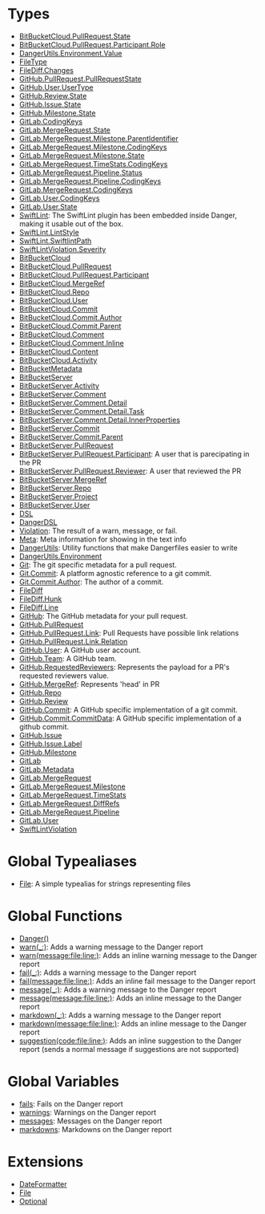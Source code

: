 # Types

  - [BitBucketCloud.PullRequest.State](./BitBucketCloud_PullRequest_State)
  - [BitBucketCloud.PullRequest.Participant.Role](./BitBucketCloud_PullRequest_Participant_Role)
  - [DangerUtils.Environment.Value](./DangerUtils_Environment_Value)
  - [FileType](./FileType)
  - [FileDiff.Changes](./FileDiff_Changes)
  - [GitHub.PullRequest.PullRequestState](./GitHub_PullRequest_PullRequestState)
  - [GitHub.User.UserType](./GitHub_User_UserType)
  - [GitHub.Review.State](./GitHub_Review_State)
  - [GitHub.Issue.State](./GitHub_Issue_State)
  - [GitHub.Milestone.State](./GitHub_Milestone_State)
  - [GitLab.CodingKeys](./GitLab_CodingKeys)
  - [GitLab.MergeRequest.State](./GitLab_MergeRequest_State)
  - [GitLab.MergeRequest.Milestone.ParentIdentifier](./GitLab_MergeRequest_Milestone_ParentIdentifier)
  - [GitLab.MergeRequest.Milestone.CodingKeys](./GitLab_MergeRequest_Milestone_CodingKeys)
  - [GitLab.MergeRequest.Milestone.State](./GitLab_MergeRequest_Milestone_State)
  - [GitLab.MergeRequest.TimeStats.CodingKeys](./GitLab_MergeRequest_TimeStats_CodingKeys)
  - [GitLab.MergeRequest.Pipeline.Status](./GitLab_MergeRequest_Pipeline_Status)
  - [GitLab.MergeRequest.Pipeline.CodingKeys](./GitLab_MergeRequest_Pipeline_CodingKeys)
  - [GitLab.MergeRequest.CodingKeys](./GitLab_MergeRequest_CodingKeys)
  - [GitLab.User.CodingKeys](./GitLab_User_CodingKeys)
  - [GitLab.User.State](./GitLab_User_State)
  - [SwiftLint](./SwiftLint):
    The SwiftLint plugin has been embedded inside Danger, making
    it usable out of the box.
  - [SwiftLint.LintStyle](./SwiftLint_LintStyle)
  - [SwiftLint.SwiftlintPath](./SwiftLint_SwiftlintPath)
  - [SwiftLintViolation.Severity](./SwiftLintViolation_Severity)
  - [BitBucketCloud](./BitBucketCloud)
  - [BitBucketCloud.PullRequest](./BitBucketCloud_PullRequest)
  - [BitBucketCloud.PullRequest.Participant](./BitBucketCloud_PullRequest_Participant)
  - [BitBucketCloud.MergeRef](./BitBucketCloud_MergeRef)
  - [BitBucketCloud.Repo](./BitBucketCloud_Repo)
  - [BitBucketCloud.User](./BitBucketCloud_User)
  - [BitBucketCloud.Commit](./BitBucketCloud_Commit)
  - [BitBucketCloud.Commit.Author](./BitBucketCloud_Commit_Author)
  - [BitBucketCloud.Commit.Parent](./BitBucketCloud_Commit_Parent)
  - [BitBucketCloud.Comment](./BitBucketCloud_Comment)
  - [BitBucketCloud.Comment.Inline](./BitBucketCloud_Comment_Inline)
  - [BitBucketCloud.Content](./BitBucketCloud_Content)
  - [BitBucketCloud.Activity](./BitBucketCloud_Activity)
  - [BitBucketMetadata](./BitBucketMetadata)
  - [BitBucketServer](./BitBucketServer)
  - [BitBucketServer.Activity](./BitBucketServer_Activity)
  - [BitBucketServer.Comment](./BitBucketServer_Comment)
  - [BitBucketServer.Comment.Detail](./BitBucketServer_Comment_Detail)
  - [BitBucketServer.Comment.Detail.Task](./BitBucketServer_Comment_Detail_Task)
  - [BitBucketServer.Comment.Detail.InnerProperties](./BitBucketServer_Comment_Detail_InnerProperties)
  - [BitBucketServer.Commit](./BitBucketServer_Commit)
  - [BitBucketServer.Commit.Parent](./BitBucketServer_Commit_Parent)
  - [BitBucketServer.PullRequest](./BitBucketServer_PullRequest)
  - [BitBucketServer.PullRequest.Participant](./BitBucketServer_PullRequest_Participant):
    A user that is parecipating in the PR
  - [BitBucketServer.PullRequest.Reviewer](./BitBucketServer_PullRequest_Reviewer):
    A user that reviewed the PR
  - [BitBucketServer.MergeRef](./BitBucketServer_MergeRef)
  - [BitBucketServer.Repo](./BitBucketServer_Repo)
  - [BitBucketServer.Project](./BitBucketServer_Project)
  - [BitBucketServer.User](./BitBucketServer_User)
  - [DSL](./DSL)
  - [DangerDSL](./DangerDSL)
  - [Violation](./Violation):
    The result of a warn, message, or fail.
  - [Meta](./Meta):
    Meta information for showing in the text info
  - [DangerUtils](./DangerUtils):
    Utility functions that make Dangerfiles easier to write
  - [DangerUtils.Environment](./DangerUtils_Environment)
  - [Git](./Git):
    The git specific metadata for a pull request.
  - [Git.Commit](./Git_Commit):
    A platform agnostic reference to a git commit.
  - [Git.Commit.Author](./Git_Commit_Author):
    The author of a commit.
  - [FileDiff](./FileDiff)
  - [FileDiff.Hunk](./FileDiff_Hunk)
  - [FileDiff.Line](./FileDiff_Line)
  - [GitHub](./GitHub):
    The GitHub metadata for your pull request.
  - [GitHub.PullRequest](./GitHub_PullRequest)
  - [GitHub.PullRequest.Link](./GitHub_PullRequest_Link):
    Pull Requests have possible link relations
  - [GitHub.PullRequest.Link.Relation](./GitHub_PullRequest_Link_Relation)
  - [GitHub.User](./GitHub_User):
    A GitHub user account.
  - [GitHub.Team](./GitHub_Team):
    A GitHub team.
  - [GitHub.RequestedReviewers](./GitHub_RequestedReviewers):
    Represents the payload for a PR's requested reviewers value.
  - [GitHub.MergeRef](./GitHub_MergeRef):
    Represents 'head' in PR
  - [GitHub.Repo](./GitHub_Repo)
  - [GitHub.Review](./GitHub_Review)
  - [GitHub.Commit](./GitHub_Commit):
    A GitHub specific implementation of a git commit.
  - [GitHub.Commit.CommitData](./GitHub_Commit_CommitData):
    A GitHub specific implementation of a github commit.
  - [GitHub.Issue](./GitHub_Issue)
  - [GitHub.Issue.Label](./GitHub_Issue_Label)
  - [GitHub.Milestone](./GitHub_Milestone)
  - [GitLab](./GitLab)
  - [GitLab.Metadata](./GitLab_Metadata)
  - [GitLab.MergeRequest](./GitLab_MergeRequest)
  - [GitLab.MergeRequest.Milestone](./GitLab_MergeRequest_Milestone)
  - [GitLab.MergeRequest.TimeStats](./GitLab_MergeRequest_TimeStats)
  - [GitLab.MergeRequest.DiffRefs](./GitLab_MergeRequest_DiffRefs)
  - [GitLab.MergeRequest.Pipeline](./GitLab_MergeRequest_Pipeline)
  - [GitLab.User](./GitLab_User)
  - [SwiftLintViolation](./SwiftLintViolation)

# Global Typealiases

  - [File](./File):
    A simple typealias for strings representing files

# Global Functions

  - [Danger()](./Danger\(\))
  - [warn(\_:​)](./warn\(_:\)):
    Adds a warning message to the Danger report
  - [warn(message:​file:​line:​)](./warn\(message:file:line:\)):
    Adds an inline warning message to the Danger report
  - [fail(\_:​)](./fail\(_:\)):
    Adds a warning message to the Danger report
  - [fail(message:​file:​line:​)](./fail\(message:file:line:\)):
    Adds an inline fail message to the Danger report
  - [message(\_:​)](./message\(_:\)):
    Adds a warning message to the Danger report
  - [message(message:​file:​line:​)](./message\(message:file:line:\)):
    Adds an inline message to the Danger report
  - [markdown(\_:​)](./markdown\(_:\)):
    Adds a warning message to the Danger report
  - [markdown(message:​file:​line:​)](./markdown\(message:file:line:\)):
    Adds an inline message to the Danger report
  - [suggestion(code:​file:​line:​)](./suggestion\(code:file:line:\)):
    Adds an inline suggestion to the Danger report (sends a normal message if suggestions are not supported)

# Global Variables

  - [fails](./fails):
    Fails on the Danger report
  - [warnings](./warnings):
    Warnings on the Danger report
  - [messages](./messages):
    Messages on the Danger report
  - [markdowns](./markdowns):
    Markdowns on the Danger report

# Extensions

  - [DateFormatter](./DateFormatter)
  - [File](./File)
  - [Optional](./Optional)
